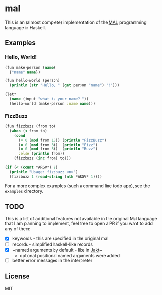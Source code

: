 # mal

This is an (almost complete) implementation of the [MAL](https://github.com/kanaka/mal) programming language in Haskell.

## Examples

### Hello, World!

```clojure
(fun make-person (name)
  {"name" name})

(fun hello-world (person)
  (println (str "Hello, " (get person "name") "!")))

(let*
  (name (input "what is your name? "))
  (hello-world (make-person :name name)))
```

### FizzBuzz

```clojure
(fun fizzbuzz (from to)
  (when (< from to)
    (cond
      (= 0 (mod from 15)) (println "FizzBuzz")
      (= 0 (mod from 3))  (println "Fizz")
      (= 0 (mod from 5))  (println "Buzz")
      :else (println from))
    (fizzbuzz (inc from) to)))

(if (< (count *ARGV*) 2)
  (println "Usage: fizzbuzz <n>")
  (fizzbuzz 1 (read-string (nth *ARGV* 1))))
```

For a more complex examples (such a command line todo app), see the `examples` directory.

## TODO

This is a list of additional features not available in the original Mal
language that I am planning to implement, feel free to open a PR if you
want to add any of them:

- [x] keywords - this are specified in the original mal
- [ ] records - simplified haskell-like records
- [x] ~named arguments by default - like in [Jakt](https://github.com/SerenityOS/jakt)~
  - optional positional named arguments were added
- [ ] better error messages in the interpreter

## License

MIT
